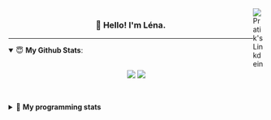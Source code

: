 <!--
<a href="https://twitter.com" target="_blank" rel="nofollow">
 <img align="right" alt="Pratik's Twitter" width="22px" src="https://cdn.jsdelivr.net/npm/simple-icons@v3/icons/twitter.svg" />
</a> 

-->
<a href="https://www.linkedin.com/in/lenagiacalone/" target="_blank" rel="nofollow">
 <img align="right" alt="Pratik's Linkdein" width="22px" src="https://cdn.jsdelivr.net/npm/simple-icons@v3/icons/linkedin.svg" />
</a>



<h3 align="center">👋 Hello! I'm Léna.</h3>

---

<!--
**lgiacalo/lgiacalo** is a ✨ _special_ ✨ repository because its `README.md` (this file) appears on your GitHub profile.

Here are some ideas to get you started:

- 🔭 I’m currently working on ...
- 🌱 I’m currently learning ...
- 👯 I’m looking to collaborate on ...
- 🤔 I’m looking for help with ...
- 💬 Ask me about ...
- 📫 How to reach me: ...
- 😄 Pronouns: ...
- ⚡ Fun fact: ...
-->

<details open>
 <summary> 😇 <b>My Github Stats</b>: </summary>
<br>
<p align = "center">
  <img src = "https://github-readme-stats.vercel.app/api?username=lgiacalo&show_icons=true&theme=nord" width="420">
  <img src = "https://github-readme-stats.vercel.app/api/top-langs/?username=lgiacalo&layout=compact&theme=nord">
</p>
 
<br>
<p align = "center">
  <imp src = "https://github-readme-stats.vercel.app/api/wakatime?username=lgiacalo&theme=nord">
</p>

</details>

<details>
 <summary>🤖 <b>My programming stats</b></summary>
 <br>
 
<!--START_SECTION:waka-->
![Lines of code](https://img.shields.io/badge/From%20Hello%20World%20I%27ve%20Written-966100%20lines%20of%20code-blue)

**🐱 My GitHub Data** 

> 🏆 1,054 Contributions in the Year 2021
 > 
> 📦 297.2 kB Used in GitHub's Storage 
 > 
> 🚫 Not Opted to Hire
 > 
> 📜 44 Public Repositories 
 > 
> 🔑 34 Private Repositories  
 > 
**I'm an Early 🐤** 

```text
🌞 Morning    180 commits    █████░░░░░░░░░░░░░░░░░░░░   22.5% 
🌆 Daytime    375 commits    ███████████░░░░░░░░░░░░░░   46.88% 
🌃 Evening    208 commits    ██████░░░░░░░░░░░░░░░░░░░   26.0% 
🌙 Night      37 commits     █░░░░░░░░░░░░░░░░░░░░░░░░   4.62%

```
📅 **I'm Most Productive on Friday** 

```text
Monday       113 commits    ███░░░░░░░░░░░░░░░░░░░░░░   14.12% 
Tuesday      81 commits     ██░░░░░░░░░░░░░░░░░░░░░░░   10.12% 
Wednesday    136 commits    ████░░░░░░░░░░░░░░░░░░░░░   17.0% 
Thursday     163 commits    █████░░░░░░░░░░░░░░░░░░░░   20.38% 
Friday       169 commits    █████░░░░░░░░░░░░░░░░░░░░   21.12% 
Saturday     30 commits     █░░░░░░░░░░░░░░░░░░░░░░░░   3.75% 
Sunday       108 commits    ███░░░░░░░░░░░░░░░░░░░░░░   13.5%

```


📊 **This Week I Spent My Time On** 

```text
⌚︎ Time Zone: Europe/Paris

💬 Programming Languages: 
JavaScript               15 hrs 43 mins      ██████████████████░░░░░░░   72.86% 
JSON                     2 hrs 30 mins       ███░░░░░░░░░░░░░░░░░░░░░░   11.59% 
Bash                     1 hr 6 mins         █░░░░░░░░░░░░░░░░░░░░░░░░   5.12% 
Markdown                 56 mins             █░░░░░░░░░░░░░░░░░░░░░░░░   4.36% 
Twig                     48 mins             █░░░░░░░░░░░░░░░░░░░░░░░░   3.77%

🔥 Editors: 
VS Code                  21 hrs 34 mins      █████████████████████████   100.0%

🐱‍💻 Projects: 
pappers-engine           19 hrs 4 mins       ██████████████████████░░░   88.44% 
Work                     2 hrs 8 mins        ██░░░░░░░░░░░░░░░░░░░░░░░   9.91% 
testMDS                  21 mins             ░░░░░░░░░░░░░░░░░░░░░░░░░   1.64% 
pappers-importers        0 secs              ░░░░░░░░░░░░░░░░░░░░░░░░░   0.01% 
Unknown Project          0 secs              ░░░░░░░░░░░░░░░░░░░░░░░░░   0.01%

💻 Operating System: 
Mac                      21 hrs 34 mins      █████████████████████████   100.0%

```

**I Mostly Code in C** 

```text
C                        26 repos            ████████░░░░░░░░░░░░░░░░░   32.1% 
JavaScript               16 repos            █████░░░░░░░░░░░░░░░░░░░░   19.75% 
HTML                     8 repos             ██░░░░░░░░░░░░░░░░░░░░░░░   9.88% 
Shell                    8 repos             ██░░░░░░░░░░░░░░░░░░░░░░░   9.88% 
C++                      4 repos             █░░░░░░░░░░░░░░░░░░░░░░░░   4.94%

```


**Timeline**

![Chart not found](https://raw.githubusercontent.com/lgiacalo/lgiacalo/main/charts/bar_graph.png) 


 Last Updated on 15/10/2021
<!--END_SECTION:waka-->

</details>
